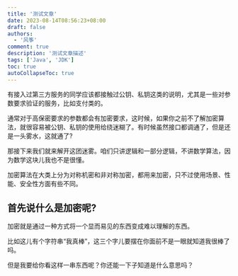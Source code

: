 ```yaml
---
title: '测试文章'
date: 2023-08-14T08:56:23+08:00
draft: false
authors:
  - '风筝'
comment: true
description: '测试文章描述'
tags: ['Java', 'JDK']
toc: true
autoCollapseToc: true
---
```


有接入过第三方服务的同学应该都接触过公钥、私钥这类的说明，尤其是一些对参数要求验证的服务，比如支付类的。

通常对于高保密要求的参数都会有加密要求，这时候，如果你之前不了解加密算法，就很容易被公钥、私钥的使用给绕迷糊了。有时候虽然接口都调通了，但是还是一头雾水，这就通了?

那接下来我们就来解开这团迷雾。咱们只讲逻辑和一部分逻辑，不讲数学算法，因为数学这块儿我也不是很懂。

加密算法在大类上分为对称机密和非对称加密，都用来加密，只不过使用场景、性能、安全性方面有些不同。

## 首先说什么是加密呢?

加密就是通过一种方式将一个显而易见的东西变成难以理解的东西。

比如这儿有个字符串“我真棒”，这三个字儿要摆在你面前不是一眼就知道我很棒了吗。

但是我要给你看这样一串东西呢？你还能一下子知道是什么意思吗？
